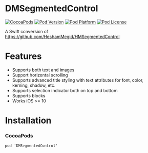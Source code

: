 # DMSegmentedControl
[![CocoaPods](https://img.shields.io/cocoapods/dt/DMSegmentedControl.svg?maxAge=2592000)](https://cocoapods.org/pods/DMSegmentedControl)
[![Pod Version](http://img.shields.io/cocoapods/v/DMSegmentedControl.svg?style=flat)](http://cocoadocs.org/docsets/DMSegmentedControl)
[![Pod Platform](http://img.shields.io/cocoapods/p/DMSegmentedControl.svg?style=flat)](http://cocoadocs.org/docsets/DMSegmentedControl)
[![Pod License](http://img.shields.io/cocoapods/l/DMSegmentedControl.svg?style=flat)](http://opensource.org/licenses/MIT)

A Swift conversion of https://github.com/HeshamMegid/HMSegmentedControl

# Features
- Supports both text and images
- Support horizontal scrolling
- Supports advanced title styling with text attributes for font, color, kerning, shadow, etc.
- Supports selection indicator both on top and bottom
- Supports blocks
- Works iOS >= 10

# Installation

### CocoaPods
```
pod 'DMSegmentedControl'
```
